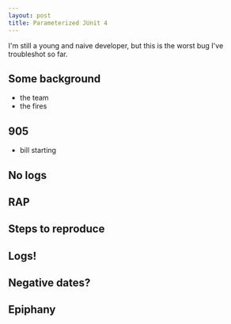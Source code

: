 ```yaml
---
layout: post
title: Parameterized JUnit 4
---
```


I'm still a young and naive developer, but this is the worst bug I've troubleshot so far.

## Some background

- the team
- the fires

## 905

- bill starting

## No logs



## RAP


## Steps to reproduce



## Logs!



## Negative dates?



## Epiphany

